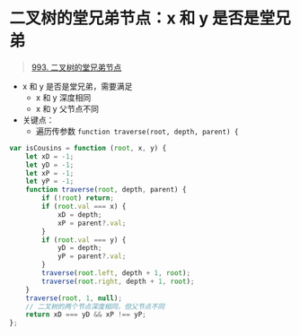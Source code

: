 
# 二叉树的堂兄弟节点：x 和 y 是否是堂兄弟


>  [993. 二叉树的堂兄弟节点](https://leetcode.cn/problems/cousins-in-binary-tree/)


- x 和 y 是否是堂兄弟，需要满足
	- x 和 y 深度相同
	- x 和 y 父节点不同
- 关键点：
	- 遍历传参数 `function traverse(root, depth, parent) {`

```javascript
var isCousins = function (root, x, y) {
    let xD = -1;
    let yD = -1;
    let xP = -1;
    let yP = -1;
    function traverse(root, depth, parent) {
        if (!root) return;
        if (root.val === x) {
            xD = depth;
            xP = parent?.val;
        }
        if (root.val === y) {
            yD = depth;
            yP = parent?.val;
        }
        traverse(root.left, depth + 1, root);
        traverse(root.right, depth + 1, root);
    }
    traverse(root, 1, null);
    // 二叉树的两个节点深度相同，但父节点不同
    return xD === yD && xP !== yP;
};
```